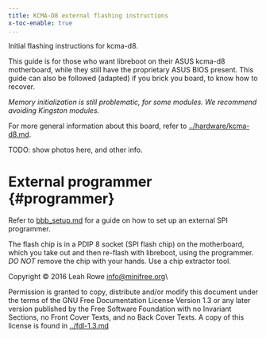 ```yaml
---
title: KCMA-D8 external flashing instructions 
x-toc-enable: true
...
```


Initial flashing instructions for kcma-d8.

This guide is for those who want libreboot on their ASUS kcma-d8
motherboard, while they still have the proprietary ASUS BIOS present.
This guide can also be followed (adapted) if you brick you board, to
know how to recover.

*Memory initialization is still problematic, for some modules. We
recommend avoiding Kingston modules.*

For more general information about this board, refer to
[../hardware/kcma-d8.md](../hardware/kcma-d8.md).

TODO: show photos here, and other info.

External programmer {#programmer}
===================

Refer to [bbb\_setup.md](bbb_setup.md) for a guide on how to set up
an external SPI programmer.

The flash chip is in a PDIP 8 socket (SPI flash chip) on the
motherboard, which you take out and then re-flash with libreboot, using
the programmer. *DO NOT* remove the chip with your hands. Use a chip
extractor tool.

Copyright © 2016 Leah Rowe <info@minifree.org>\

Permission is granted to copy, distribute and/or modify this document
under the terms of the GNU Free Documentation License Version 1.3 or any later
version published by the Free Software Foundation
with no Invariant Sections, no Front Cover Texts, and no Back Cover Texts.
A copy of this license is found in [../fdl-1.3.md](../fdl-1.3.md)
